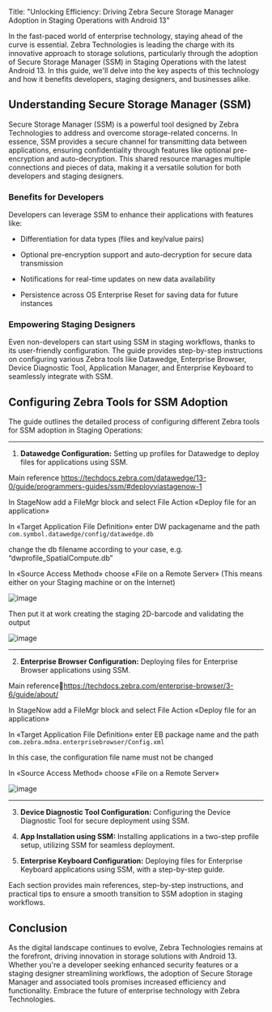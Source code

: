 Title: "Unlocking Efficiency: Driving Zebra Secure Storage Manager Adoption in Staging Operations with Android 13" 

 

In the fast-paced world of enterprise technology, staying ahead of the curve is essential. Zebra Technologies is leading the charge with its innovative approach to storage solutions, particularly through the adoption of Secure Storage Manager (SSM) in Staging Operations with the latest Android 13. In this guide, we'll delve into the key aspects of this technology and how it benefits developers, staging designers, and businesses alike. 


## Understanding Secure Storage Manager (SSM) 

Secure Storage Manager (SSM) is a powerful tool designed by Zebra Technologies to address and overcome storage-related concerns. In essence, SSM provides a secure channel for transmitting data between applications, ensuring confidentiality through features like optional pre-encryption and auto-decryption. This shared resource manages multiple connections and pieces of data, making it a versatile solution for both developers and staging designers. 

### Benefits for Developers 

Developers can leverage SSM to enhance their applications with features like: 

- Differentiation for data types (files and key/value pairs) 

- Optional pre-encryption support and auto-decryption for secure data transmission 

- Notifications for real-time updates on new data availability 

- Persistence across OS Enterprise Reset for saving data for future instances 

 
### Empowering Staging Designers 

Even non-developers can start using SSM in staging workflows, thanks to its user-friendly configuration. The guide provides step-by-step instructions on configuring various Zebra tools like Datawedge, Enterprise Browser, Device Diagnostic Tool, Application Manager, and Enterprise Keyboard to seamlessly integrate with SSM. 


## Configuring Zebra Tools for SSM Adoption 

 

The guide outlines the detailed process of configuring different Zebra tools for SSM adoption in Staging Operations: 

---

1. **Datawedge Configuration:** Setting up profiles for Datawedge to deploy files for applications using SSM. 

Main reference https://techdocs.zebra.com/datawedge/13-0/guide/programmers-guides/ssm/#deployviastagenow-1

In StageNow add a FileMgr block and select File Action «Deploy file for an application» 

In «Target Application File Definition» enter DW packagename and the path ```com.symbol.datawedge/config/datawedge.db```

change the db filename according to your case, e.g. “dwprofile_SpatialCompute.db”

In «Source Access Method» choose «File on a Remote Server» (This means either on your Staging machine or on the Internet)

![image](https://github.com/NDZL/-blog-SSM-FOR-ADMINISTRATORS/assets/11386676/7dc3d936-bd11-4512-85bd-7cf071fc60f2)

Then put it at work creating the staging 2D-barcode and validating the output

![image](https://github.com/NDZL/-blog-SSM-FOR-ADMINISTRATORS/assets/11386676/d4323d86-2020-4c8e-89b4-69a1ab99f3a3)

---

2. **Enterprise Browser Configuration:** Deploying files for Enterprise Browser applications using SSM. 

Main referencehttps://techdocs.zebra.com/enterprise-browser/3-6/guide/about/ 

In StageNow add a FileMgr block and select File Action «Deploy file for an application» 

In «Target Application File Definition» enter EB package name and the path ```com.zebra.mdna.enterprisebrowser/Config.xml```

In this case, the configuration file name must not be changed

In «Source Access Method» choose «File on a Remote Server»

![image](https://github.com/NDZL/-blog-SSM-FOR-ADMINISTRATORS/assets/11386676/78b50526-65b1-4fbb-962d-39f00a1bc39d)



--- 

3. **Device Diagnostic Tool Configuration:** Configuring the Device Diagnostic Tool for secure deployment using SSM. 

 

4. **App Installation using SSM:** Installing applications in a two-step profile setup, utilizing SSM for seamless deployment. 

 

5. **Enterprise Keyboard Configuration:** Deploying files for Enterprise Keyboard applications using SSM, with a step-by-step guide. 

 

Each section provides main references, step-by-step instructions, and practical tips to ensure a smooth transition to SSM adoption in staging workflows. 

 

## Conclusion 

As the digital landscape continues to evolve, Zebra Technologies remains at the forefront, driving innovation in storage solutions with Android 13. Whether you're a developer seeking enhanced security features or a staging designer streamlining workflows, the adoption of Secure Storage Manager and associated tools promises increased efficiency and functionality. Embrace the future of enterprise technology with Zebra Technologies. 
